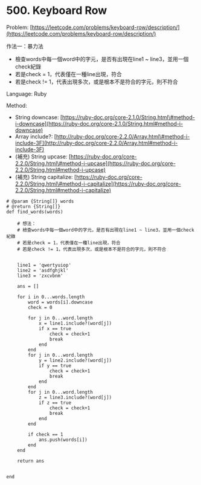# 500. Keyboard Row

Problem: [https://leetcode.com/problems/keyboard-row/description/](https://leetcode.com/problems/keyboard-row/description/)

作法一：暴力法

* 檢查words中每一個word中的字元，是否有出現在line1 ~ line3，並用一個check紀錄
* 若是check = 1，代表僅在一種line出現，符合
* 若是check != 1，代表出現多次，或是根本不是符合的字元，則不符合

Language: Ruby

Method:

* String downcase: [https://ruby-doc.org/core-2.1.0/String.html\#method-i-downcase](https://ruby-doc.org/core-2.1.0/String.html#method-i-downcase)
* Array include?: [http://ruby-doc.org/core-2.2.0/Array.html\#method-i-include-3F](http://ruby-doc.org/core-2.2.0/Array.html#method-i-include-3F)
* \(補充\) String upcase: [https://ruby-doc.org/core-2.2.0/String.html\#method-i-upcase](https://ruby-doc.org/core-2.2.0/String.html#method-i-upcase)
* \(補充\) String capitalize: [https://ruby-doc.org/core-2.2.0/String.html\#method-i-capitalize](https://ruby-doc.org/core-2.2.0/String.html#method-i-capitalize)

```
# @param {String[]} words
# @return {String[]}
def find_words(words)
    
    # 想法：
    # 檢查words中每一個word中的字元，是否有出現在line1 ~ line3，並用一個check紀錄
    # 若是check = 1，代表僅在一種line出現，符合
    # 若是check != 1，代表出現多次，或是根本不是符合的字元，則不符合
    
    
    line1 = 'qwertyuiop'
    line2 = 'asdfghjkl'
    line3 = 'zxcvbnm'
    
    ans = []
    
    for i in 0...words.length
        word = words[i].downcase
        check = 0
        
        for j in 0...word.length
            x = line1.include?(word[j])
            if x == true
                check = check+1
                break 
            end 
        end
        for j in 0...word.length
            y = line2.include?(word[j])
            if y == true
                check = check+1
                break 
            end
        end
        for j in 0...word.length
            z = line3.include?(word[j])
            if z == true
                check = check+1
                break 
            end
        end                
        
        if check == 1
            ans.push(words[i])
        end
    end    
        
    return ans
    
    
end
```

    



